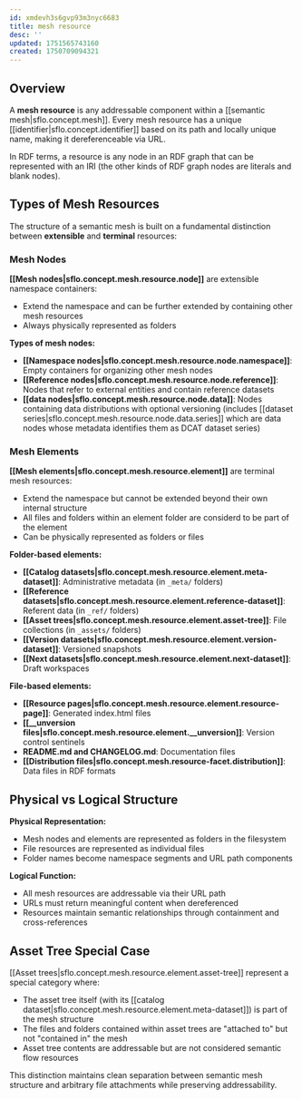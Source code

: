 ```yaml
---
id: xmdevh3s6gvp93m3nyc6683
title: mesh resource
desc: ''
updated: 1751565743160
created: 1750709094321
---
```


## Overview

A **mesh resource** is any addressable component within a [[semantic mesh|sflo.concept.mesh]]. Every mesh resource has a unique [[identifier|sflo.concept.identifier]] based on its path and locally unique name, making it dereferenceable via URL.

In RDF terms, a resource is any node in an RDF graph that can be represented with an IRI (the other kinds of RDF graph nodes are literals and blank nodes).

## Types of Mesh Resources

The structure of a semantic mesh is built on a fundamental distinction between **extensible** and **terminal** resources:

### Mesh Nodes
**[[Mesh nodes|sflo.concept.mesh.resource.node]]** are extensible namespace containers:
- Extend the namespace and can be further extended by containing other mesh resources
- Always physically represented as folders

**Types of mesh nodes:**
- **[[Namespace nodes|sflo.concept.mesh.resource.node.namespace]]**: Empty containers for organizing other mesh nodes
- **[[Reference nodes|sflo.concept.mesh.resource.node.reference]]**: Nodes that refer to external entities and contain reference datasets
- **[[data nodes|sflo.concept.mesh.resource.node.data]]**: Nodes containing data distributions with optional versioning (includes [[dataset series|sflo.concept.mesh.resource.node.data.series]] which are data nodes whose metadata identifies them as DCAT dataset series)

### Mesh Elements
**[[Mesh elements|sflo.concept.mesh.resource.element]]** are terminal mesh resources:
- Extend the namespace but cannot be extended beyond their own internal structure
- All files and folders within an element folder are considerd to be part of the element
- Can be physically represented as folders or files

**Folder-based elements:**
- **[[Catalog datasets|sflo.concept.mesh.resource.element.meta-dataset]]**: Administrative metadata (in `_meta/` folders)
- **[[Reference datasets|sflo.concept.mesh.resource.element.reference-dataset]]**: Referent data (in `_ref/` folders)
- **[[Asset trees|sflo.concept.mesh.resource.element.asset-tree]]**: File collections (in `_assets/` folders)
- **[[Version datasets|sflo.concept.mesh.resource.element.version-dataset]]**: Versioned snapshots
- **[[Next datasets|sflo.concept.mesh.resource.element.next-dataset]]**: Draft workspaces

**File-based elements:**
- **[[Resource pages|sflo.concept.mesh.resource.element.resource-page]]**: Generated index.html files
- **[[__unversion files|sflo.concept.mesh.resource.element.__unversion]]**: Version control sentinels
- **README.md and CHANGELOG.md**: Documentation files
- **[[Distribution files|sflo.concept.mesh.resource-facet.distribution]]**: Data files in RDF formats

## Physical vs Logical Structure

**Physical Representation:**
- Mesh nodes and elements are represented as folders in the filesystem
- File resources are represented as individual files
- Folder names become namespace segments and URL path components

**Logical Function:**
- All mesh resources are addressable via their URL path
- URLs must return meaningful content when dereferenced
- Resources maintain semantic relationships through containment and cross-references

## Asset Tree Special Case

[[Asset trees|sflo.concept.mesh.resource.element.asset-tree]] represent a special category where:
- The asset tree itself (with its [[catalog dataset|sflo.concept.mesh.resource.element.meta-dataset]]) is part of the mesh structure
- The files and folders contained within asset trees are "attached to" but not "contained in" the mesh
- Asset tree contents are addressable but are not considered semantic flow resources

This distinction maintains clean separation between semantic mesh structure and arbitrary file attachments while preserving addressability.